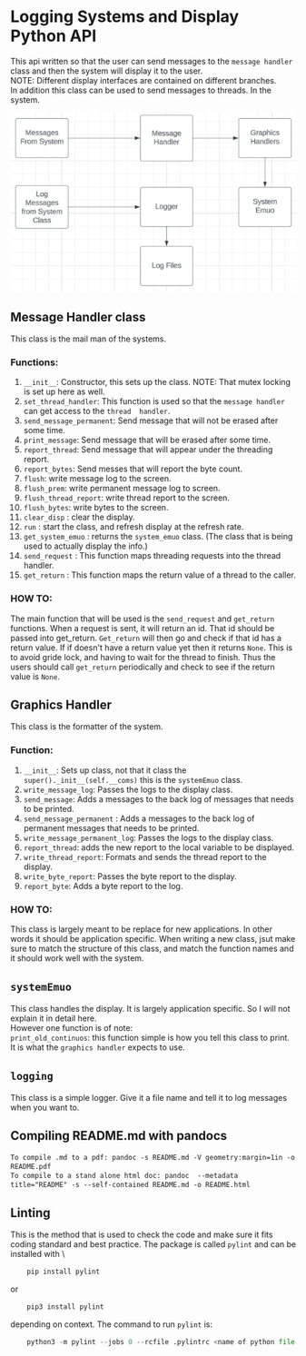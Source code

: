 # Logging Systems and Display Python API
This api written so that the user can send messages to the `message handler` class and then the system will display it to the user. \
NOTE: Different display interfaces are contained on different branches. \
In addition this class can be used to send messages to threads. In the system.

![class structure](logging.png)

## Message Handler class
This class is the mail man of the systems. 
### Functions:
1. `__init__`: Constructor, this sets up the class. NOTE: That mutex locking is set up here as well.
2. `set_thread_handler`: This function is used so that the `message handler` can get access to the `thread  handler`.
3. `send_message_permanent`: Send message that will not be erased after some time.
4. `print_message`: Send message that will be erased after some time.
5. `report_thread`: Send message that will appear under the threading report.
6. `report_bytes`: Send messes that will report the byte count.
7. `flush`: write message log to the screen.
8. `flush_prem`: write permanent message log to screen.
9. `flush_thread_report`: write thread report to the screen. 
10. `flush_bytes`: write bytes to the screen.
11. `clear_disp` : clear the display. 
12. `run` : start the class, and refresh display at the refresh rate. 
11. `get_system_emuo` : returns the `system_emuo` class. (The class that is being used to actually display the info.)
12. `send_request` : This function maps threading requests into the thread handler. 
13. `get_return` : This function maps the return value of a thread to the caller. 

### HOW TO:
The main function that will be used is the `send_request` and `get_return` functions. When a request is sent, it will return an id. That id should be passed into get_return. `Get_return` will then go and check if that id has a return value. If if doesn't have a return value yet then it returns `None`. This is to avoid gride lock, and having to wait for the thread to finish. Thus the users should call  `get_return` periodically and check to see if the return value is `None`.

## Graphics Handler
This class is the formatter of the system.
### Function:
1. `__init__`: Sets up class, not that it class the `super()._init__(self.__coms)` this is the `systemEmuo` class. 
2. `write_message_log`: Passes the logs to the display class.
3. `send_message`: Adds a messages to the back log of messages that needs to be printed. 
4. `send_message_permanent` : Adds a messages to the back log of permanent messages that needs to be printed. 
5. `write_message_permanent_log`: Passes the logs to the display class.
6. `report_thread`: adds the new report to the local variable to be displayed. 
7. `write_thread_report`: Formats and sends the thread report to the display.
8. `write_byte_report`: Passes the byte report to the display. 
9. `report_byte`: Adds a byte report to the log.

### HOW TO:
This class is largely meant to be replace for new applications. In other words it should be application specific. When writing a new class, jsut make sure to match the structure of this class, and match the function names and it should work well with the system. 

## `systemEmuo`
This class handles the display. It is largely application specific. So I will not explain it in detail here. \
However one function is of note: \
`print_old_continuos`: this function simple is how you tell this class to print. It is what the `graphics handler` expects to use. 

## `logging`
This class is a simple logger. Give it a file name and tell it to log messages when you want to. 

## Compiling README.md with pandocs
    To compile .md to a pdf: pandoc -s README.md -V geometry:margin=1in -o README.pdf
    To compile to a stand alone html doc: pandoc  --metadata title="README" -s --self-contained README.md -o README.html

## Linting
This is the method that is used to check the code and make sure it fits coding standard and best practice. The package is called `pylint` and can be installed with \
``` python
    pip install pylint  
```
or 
```python
    pip3 install pylint 
```
depending on context. The command to run `pylint` is:
```python
    python3 -m pylint --jobs 0 --rcfile .pylintrc <name of python file or folder>
```